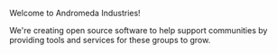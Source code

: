 Welcome to Andromeda Industries! 

We're creating open source software to help support communities by providing tools and services for these groups to grow.
